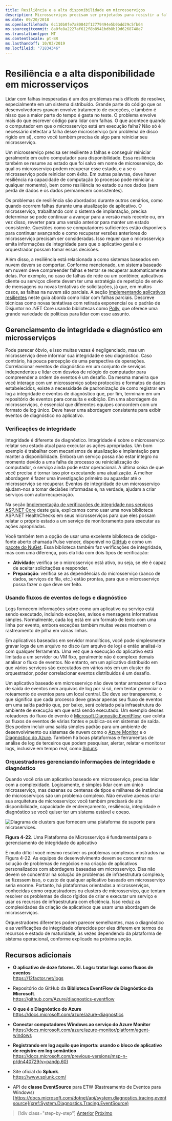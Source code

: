 ```yaml
---
title: Resiliência e a alta disponibilidade em microsserviços
description: Microsserviços precisam ser projetados para resistir a falhas de dependências e de rede transitória e precisam ser resilientes para alcançar alta disponibilidade.
ms.date: 09/20/2018
ms.openlocfilehash: 6c110b0fe7a80842f12779494e5b0bdd29c5fb64
ms.sourcegitcommit: 8a0fe8a2227af612f8b8941bdb8b19d6268748e7
ms.translationtype: MT
ms.contentlocale: pt-BR
ms.lasthandoff: 10/03/2019
ms.locfileid: "71834346"
---
```

# <a name="resiliency-and-high-availability-in-microservices"></a>Resiliência e a alta disponibilidade em microsserviços

Lidar com falhas inesperadas é um dos problemas mais difíceis de resolver, especialmente em um sistema distribuído. Grande parte do código que os desenvolvedores gravam envolve tratamento de exceções, e também é nisso que a maior parte do tempo é gasta no teste. O problema envolve mais do que escrever código para lidar com falhas. O que acontece quando o computador em que o microsserviço está em execução falha? Não só é necessário detectar a falha desse microsserviço (um problema de disco rígido em si), como você também precisa de algo para reiniciar seu microsserviço.

Um microsserviço precisa ser resiliente a falhas e conseguir reiniciar geralmente em outro computador para disponibilidade. Essa resiliência também se resume ao estado que foi salvo em nome de microsserviço, do qual os microsserviço podem recuperar esse estado, e a se o microsserviço pode reiniciar com êxito. Em outras palavras, deve haver resiliência na capacidade de computação (o processo pode reiniciar a qualquer momento), bem como resiliência no estado ou nos dados (sem perda de dados e os dados permanecem consistentes).

Os problemas de resiliência são abordados durante outros cenários, como quando ocorrem falhas durante uma atualização de aplicativo. O microsserviço, trabalhando com o sistema de implantação, precisa determinar se pode continuar a avançar para a versão mais recente ou, em vez disso, reverter para uma versão anterior para manter um estado consistente. Questões como se computadores suficientes estão disponíveis para continuar avançando e como recuperar versões anteriores do microsserviço precisam ser consideradas. Isso requer que o microsserviço emita informações de integridade para que o aplicativo geral e o orquestrador possam tomar essas decisões.

Além disso, a resiliência está relacionada a como sistemas baseados em nuvem devem se comportar. Conforme mencionado, um sistema baseado em nuvem deve compreender falhas e tentar se recuperar automaticamente delas. Por exemplo, no caso de falhas de rede ou um contêiner, aplicativos cliente ou serviços cliente devem ter uma estratégia de repetição de envio de mensagens ou novas tentativas de solicitações, já que, em muitos casos, as falhas na nuvem são parciais. A seção [Implementando aplicativos resilientes](../implement-resilient-applications/index.md) neste guia aborda como lidar com falhas parciais. Descreve técnicas como novas tentativas com retirada exponencial ou o padrão de Disjuntor no .NET Core usando bibliotecas como [Polly](https://github.com/App-vNext/Polly), que oferece uma grande variedade de políticas para lidar com esse assunto.

## <a name="health-management-and-diagnostics-in-microservices"></a>Gerenciamento de integridade e diagnóstico em microsserviços

Pode parecer óbvio, e isso muitas vezes é negligenciado, mas um microsserviço deve informar sua integridade e seu diagnóstico. Caso contrário, há pouca percepção de uma perspectiva de operações. Correlacionar eventos de diagnóstico em um conjunto de serviços independentes e lidar com desvios de relógio do computador para compreender a ordem de eventos é um desafio. Da mesma maneira que você interage com um microsserviço sobre protocolos e formatos de dados estabelecidos, existe a necessidade de padronização de como registrar em log a integridade e eventos de diagnóstico que, por fim, terminam em um repositório de eventos para consulta e exibição. Em uma abordagem de microsserviços, é essencial que diferentes equipes concordem com um formato de log único. Deve haver uma abordagem consistente para exibir eventos de diagnóstico no aplicativo.

### <a name="health-checks"></a>Verificações de integridade

Integridade é diferente de diagnóstico. Integridade é sobre o microsserviço relatar seu estado atual para executar as ações apropriadas. Um bom exemplo é trabalhar com mecanismos de atualização e implantação para manter a disponibilidade. Embora um serviço possa não estar íntegro no momento devido a uma falha de processo ou reinicialização do computador, o serviço ainda pode estar operacional. A última coisa de que você precisa é tornar isso pior executando uma atualização. A melhor abordagem é fazer uma investigação primeiro ou aguardar até o microsserviço se recuperar. Eventos de integridade de um microsserviço ajudam-nos a tomar decisões informadas e, na verdade, ajudam a criar serviços com autorrecuperação.

Na seção [Implementação de verificações de integridade nos serviços ASP.NET Core](../implement-resilient-applications/monitor-app-health.md#implement-health-checks-in-aspnet-core-services) deste guia, explicamos como usar uma nova biblioteca ASP.NET HealthChecks em seus microsserviços para que eles possam relatar o próprio estado a um serviço de monitoramento para executar as ações apropriadas.

Você também tem a opção de usar uma excelente biblioteca de código-fonte aberto chamada Pulse vencer, disponível no [GitHub](https://github.com/Xabaril/BeatPulse) e como um [pacote do NuGet](https://www.nuget.org/packages/BeatPulse/). Essa biblioteca também faz verificações de integridade, mas com uma diferença, pois ela lida com dois tipos de verificação:

- **Atividade**: verifica se o microsserviço está ativo, ou seja, se ele é capaz de aceitar solicitações e responder. 
- **Preparação**: verifica se as dependências do microsserviço (banco de dados, serviços de fila, etc.) estão prontas, para que o microsserviço possa fazer o que deve ser feito. 

### <a name="using-diagnostics-and-logs-event-streams"></a>Usando fluxos de eventos de logs e diagnóstico

Logs fornecem informações sobre como um aplicativo ou serviço está sendo executado, incluindo exceções, avisos e mensagens informativas simples. Normalmente, cada log está em um formato de texto com uma linha por evento, embora exceções também muitas vezes mostrem o rastreamento de pilha em várias linhas.

Em aplicativos baseados em servidor monolíticos, você pode simplesmente gravar logs de um arquivo no disco (um arquivo de log) e então analisá-lo com qualquer ferramenta. Uma vez que a execução do aplicativo está limitada a um servidor ou VM fixo, geralmente não é complexo demais analisar o fluxo de eventos. No entanto, em um aplicativo distribuído em que vários serviços são executados em vários nós em um cluster do orquestrador, poder correlacionar eventos distribuídos é um desafio.

Um aplicativo baseado em microsserviço não deve tentar armazenar o fluxo de saída de eventos nem arquivos de log por si só, nem tentar gerenciar o roteamento de eventos para um local central. Ele deve ser transparente, o que significa que cada processo deve gravar apenas seu fluxo de eventos em uma saída padrão que, por baixo, será coletado pela infraestrutura do ambiente de execução em que está sendo executado. Um exemplo desses roteadores do fluxo de evento é [Microsoft.Diagnostic.EventFlow](https://github.com/Azure/diagnostics-eventflow), que coleta os fluxos de eventos de várias fontes e publica-os em sistemas de saída. Eles podem incluir uma saída simples padrão para um ambiente de desenvolvimento ou sistemas de nuvem como o [Azure Monitor](https://azure.microsoft.com/services/monitor//) e o [Diagnóstico do Azure](https://docs.microsoft.com/azure/azure-monitor/platform/diagnostics-extension-overview). Também há boas plataformas e ferramentas de análise de log de terceiros que podem pesquisar, alertar, relatar e monitorar logs, inclusive em tempo real, como [Splunk](https://www.splunk.com/goto/Splunk_Log_Management?ac=ga_usa_log_analysis_phrase_Mar17&_kk=logs%20analysis&gclid=CNzkzIrex9MCFYGHfgodW5YOtA).

### <a name="orchestrators-managing-health-and-diagnostics-information"></a>Orquestradores gerenciando informações de integridade e diagnóstico

Quando você cria um aplicativo baseado em microsserviço, precisa lidar com a complexidade. Logicamente, é simples lidar com um único microsserviço, mas dezenas ou centenas de tipos e milhares de instâncias de microsserviços são um problema complexo. Não envolve apenas criar sua arquitetura de microsserviço: você também precisará de alta disponibilidade, capacidade de endereçamento, resiliência, integridade e diagnóstico se você quiser ter um sistema estável e coeso.

![Diagrama de clusters que fornecem uma plataforma de suporte para microservices.](./media/resilient-high-availability-microservices/microservice-platform.png)

**Figura 4-22**. Uma Plataforma de Microsserviço é fundamental para o gerenciamento de integridade do aplicativo

É muito difícil você mesmo resolver os problemas complexos mostrados na Figura 4-22. As equipes de desenvolvimento devem se concentrar na solução de problemas de negócios e na criação de aplicativos personalizados com abordagens baseadas em microsserviço. Elas não devem se concentrar na solução de problemas de infraestrutura complexa; se fizessem isso, o custo de qualquer aplicativo baseado em microsserviço seria enorme. Portanto, há plataformas orientadas a microsserviços, conhecidas como orquestradores ou clusters de microsserviço, que tentam resolver os problemas de disco rígidos de criar e executar um serviço e usar os recursos de infraestrutura com eficiência. Isso reduz as complexidades da criação de aplicativos que usam uma abordagem de microsserviços.

Orquestradores diferentes podem parecer semelhantes, mas o diagnóstico e as verificações de integridade oferecidos por eles diferem em termos de recursos e estado de maturidade, às vezes dependendo da plataforma de sistema operacional, conforme explicado na próxima seção.

## <a name="additional-resources"></a>Recursos adicionais

- **O aplicativo de doze fatores. XI. Logs: tratar logs como fluxos de eventos** \
  <https://12factor.net/logs>

- Repositório do GitHub da **Biblioteca EventFlow de Diagnóstico da Microsoft**. \
  <https://github.com/Azure/diagnostics-eventflow>

- **O que é o Diagnóstico do Azure** \
  <https://docs.microsoft.com/azure/azure-diagnostics>

- **Conectar computadores Windows ao serviço do Azure Monitor** \
  <https://docs.microsoft.com/azure/azure-monitor/platform/agent-windows>

- **Registrando em log aquilo que importa: usando o bloco de aplicativo de registro em log semântico** \
  <https://docs.microsoft.com/previous-versions/msp-n-p/dn440729(v=pandp.60)>

- Site oficial do **Splunk**. \
  <https://www.splunk.com/>

- API de **classe EventSource** para ETW (Rastreamento de Eventos para Windows) \
  [https://docs.microsoft.com/dotnet/api/system.diagnostics.tracing.eventsource](xref:System.Diagnostics.Tracing.EventSource)

>[!div class="step-by-step"]
>[Anterior](microservice-based-composite-ui-shape-layout.md)
>[Próximo](scalable-available-multi-container-microservice-applications.md)

